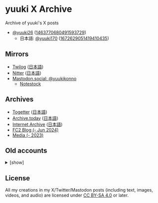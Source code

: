 # yuuki X Archive

Archive of yuuki's X posts

* [@yuuki26](https://x.com/yuuki26) ([1463770680491593729](https://x.com/i/user/1463770680491593729))
    * 日本語: [@yuuki170](https://x.com/yuuki170) ([1672629051419410435](https://x.com/i/user/1672629051419410435))

## Mirrors

* [Twilog](https://twilog.togetter.com/yuuki26) ([日本語](https://twilog.togetter.com/yuuki170))
* [Nitter](https://twiiit.com/i/user/1463770680491593729) ([日本語](https://twiiit.com/i/user/1672629051419410435))
* [Mastodon.social: @yuukikonno](https://mastodon.social/@yuukikonno)
    * [Notestock](https://notestock.osa-p.net/@yuukikonno@mastodon.social/view)

## Archives

* [Togetter](https://togetter.com/li/2144709) ([日本語](https://togetter.com/li/2336198))
* [Archive.today](https://archive.today/https://x.com/yuuki26/*) ([日本語](https://archive.today/https://x.com/yuuki170/*))
* [Internet Archive](https://web.archive.org/web/*/https://x.com/yuuki26/status*) ([日本語](https://web.archive.org/web/*/https://x.com/yuuki170/status*))
* [FC2 Blog (- Jun 2024)](https://yuuki6.blog.fc2.com/)
* [Media (- 2023)](https://drive.google.com/drive/folders/1jiTbgwpmjpOghzxqSQmy_m7WAGxjszZU)

## Old accounts

<details>
<summary>[show]</summary>

### 2019

* @yuuki___0517 (suspended)
    * [Pawoo: @yuuki___0517](https://pawoo.net/@yuuki___0517)
    * [FC2 Blog](https://yuukishogi.blog.fc2.com/)
    * [Archive.today](https://archive.today/https://twitter.com/yuuki___0517/*)
    * [Internet Archive](https://web.archive.org/web/*/https://twitter.com/yuuki___0517/status*)

</details>

## License

All my creations in my X/Twitter/Mastodon posts (including text, images, videos, and audio) are licensed under [CC BY-SA 4.0](https://creativecommons.org/licenses/by-sa/4.0/) or later.
